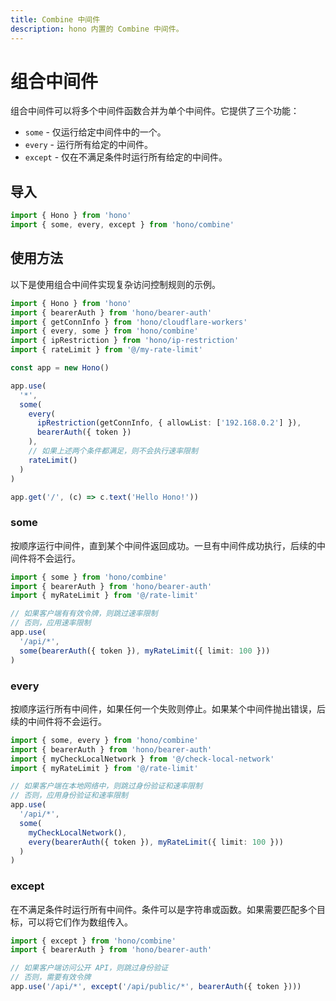 ```yaml
---
title: Combine 中间件
description: hono 内置的 Combine 中间件。
---
```


# 组合中间件

组合中间件可以将多个中间件函数合并为单个中间件。它提供了三个功能：

- `some` - 仅运行给定中间件中的一个。
- `every` - 运行所有给定的中间件。
- `except` - 仅在不满足条件时运行所有给定的中间件。

## 导入

```ts
import { Hono } from 'hono'
import { some, every, except } from 'hono/combine'
```

## 使用方法

以下是使用组合中间件实现复杂访问控制规则的示例。

```ts
import { Hono } from 'hono'
import { bearerAuth } from 'hono/bearer-auth'
import { getConnInfo } from 'hono/cloudflare-workers'
import { every, some } from 'hono/combine'
import { ipRestriction } from 'hono/ip-restriction'
import { rateLimit } from '@/my-rate-limit'

const app = new Hono()

app.use(
  '*',
  some(
    every(
      ipRestriction(getConnInfo, { allowList: ['192.168.0.2'] }),
      bearerAuth({ token })
    ),
    // 如果上述两个条件都满足，则不会执行速率限制
    rateLimit()
  )
)

app.get('/', (c) => c.text('Hello Hono!'))
```

### some

按顺序运行中间件，直到某个中间件返回成功。一旦有中间件成功执行，后续的中间件将不会运行。

```ts
import { some } from 'hono/combine'
import { bearerAuth } from 'hono/bearer-auth'
import { myRateLimit } from '@/rate-limit'

// 如果客户端有有效令牌，则跳过速率限制
// 否则，应用速率限制
app.use(
  '/api/*',
  some(bearerAuth({ token }), myRateLimit({ limit: 100 }))
)
```

### every

按顺序运行所有中间件，如果任何一个失败则停止。如果某个中间件抛出错误，后续的中间件将不会运行。

```ts
import { some, every } from 'hono/combine'
import { bearerAuth } from 'hono/bearer-auth'
import { myCheckLocalNetwork } from '@/check-local-network'
import { myRateLimit } from '@/rate-limit'

// 如果客户端在本地网络中，则跳过身份验证和速率限制
// 否则，应用身份验证和速率限制
app.use(
  '/api/*',
  some(
    myCheckLocalNetwork(),
    every(bearerAuth({ token }), myRateLimit({ limit: 100 }))
  )
)
```

### except

在不满足条件时运行所有中间件。条件可以是字符串或函数。如果需要匹配多个目标，可以将它们作为数组传入。

```ts
import { except } from 'hono/combine'
import { bearerAuth } from 'hono/bearer-auth'

// 如果客户端访问公开 API，则跳过身份验证
// 否则，需要有效令牌
app.use('/api/*', except('/api/public/*', bearerAuth({ token })))
```